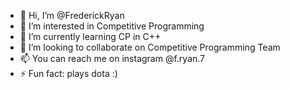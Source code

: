 - 👋 Hi, I’m @FrederickRyan
- 👀 I’m interested in Competitive Programming
- 🌱 I’m currently learning CP in C++
- 💞️ I’m looking to collaborate on Competitive Programming Team
- 📫 You can reach me on instagram @f.ryan.7
- ⚡ Fun fact: plays dota :)

<!---
FrederickRyan/FrederickRyan is a ✨ special ✨ repository because its `README.md` (this file) appears on your GitHub profile.
You can click the Preview link to take a look at your changes.
--->
